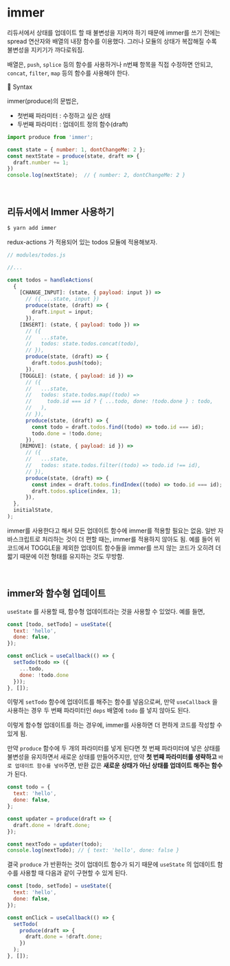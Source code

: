 # immer

리듀서에서 상태를 업데이트 할 때 불변성을 지켜야 하기 때문에 immer를 쓰기 전에는 spread 연산자와 배열의 내장 함수를 이용했다. 그러나 모듈의 상태가 복잡해질 수록 불변성을 지키기가 까다로워짐.

배열은, `push`, `splice` 등의 함수를 사용하거나 n번째 항목을 직접 수정하면 안되고, `concat`, `filter`, `map` 등의 함수를 사용해야 한다.

📌 Syntax

immer(produce)의 문법은,

- 첫번째 파라미터 : 수정하고 싶은 상태
- 두번째 파라미터 : 업데이트 정의 함수(draft)

```js
import produce from 'immer';

const state = { number: 1, dontChangeMe: 2 };
const nextState = produce(state, draft => {
  draft.number += 1;
})
console.log(nextState);  // { number: 2, dontChangeMe: 2 }
```

<br/>

## 리듀서에서 Immer 사용하기

```sh
$ yarn add immer
```

redux-actions 가 적용되어 있는 todos 모듈에 적용해보자.

```js
// modules/todos.js

//...

const todos = handleActions(
  {
    [CHANGE_INPUT]: (state, { payload: input }) =>
      // ({ ...state, input })
      produce(state, (draft) => {
        draft.input = input;
      }),
    [INSERT]: (state, { payload: todo }) =>
      // ({
      //   ...state,
      //   todos: state.todos.concat(todo),
      // }),
      produce(state, (draft) => {
        draft.todos.push(todo);
      }),
    [TOGGLE]: (state, { payload: id }) =>
      // ({
      //   ...state,
      //   todos: state.todos.map((todo) =>
      //     todo.id === id ? { ...todo, done: !todo.done } : todo,
      //   ),
      // }),
      produce(state, (draft) => {
        const todo = draft.todos.find((todo) => todo.id === id);
        todo.done = !todo.done;
      }),
    [REMOVE]: (state, { payload: id }) =>
      // ({
      //   ...state,
      //   todos: state.todos.filter((todo) => todo.id !== id),
      // }),
      produce(state, (draft) => {
        const index = draft.todos.findIndex((todo) => todo.id === id);
        draft.todos.splice(index, 1);
      }),
  },
  initialState,
);
```

immer를 사용한다고 해서 모든 업데이트 함수에 immer를 적용할 필요는 없음. 일반 자바스크립트로 처리하는 것이 더 편할 때는, immer를 적용하지 않아도 됨. 예를 들어 위 코드에서 TOGGLE을 제외한 업데이트 함수들을 immer를 쓰지 않는 코드가 오히려 더 짧기 때문에 이전 형태를 유지하는 것도 무방함.

<br/>

## immer와 함수형 업데이트

`useState` 를 사용할 때, 함수형 업데이트라는 것을 사용할 수 있었다. 예를 들면,

```js
const [todo, setTodo] = useState({
  text: 'hello',
  done: false,
});

const onClick = useCallback(() => {
  setTodo(todo => ({
    ...todo,
    done: !todo.done
  }));
}, []);
```

이렇게 `setTodo` 함수에 업데이트를 해주는 함수를 넣음으로써, 만약 `useCallback` 을 사용하는 경우 두 번째 파라미터인 `deps` 배열에 `todo` 를 넣지 않아도 된다.

이렇게 함수형 업데이트를 하는 경우에, immer를 사용하면 더 편하게 코드를 작성할 수 있게 됨.

만약 `produce` 함수에 두 개의 파라미터를 넣게 된다면 첫 번째 파라미터에 넣은 상태를 불변성을 유지하면서 새로운 상태를 만들어주지만, 만약 **첫 번째 파라미터를 생략하고** `바로 업데이트 함수를 넣어`주면, 반환 값은 **새로운 상태가 아닌 상태를 업데이트 해주는 함수**가 된다.

```js
const todo = {
  text: 'hello',
  done: false,
};

const updater = produce(draft => {
  draft.done = !draft.done;
});

const nextTodo = updater(todo);
console.log(nextTodo); // { text: 'hello', done: false }
```

결국 `produce` 가 반환하는 것이 업데이트 함수가 되기 때문에 `useState` 의 업데이트 함수를 사용할 때 다음과 같이 구현할 수 있게 된다.

```js
const [todo, setTodo] = useState({
  text: 'hello',
  done: false,
});

const onClick = useCallback(() => {
  setTodo(
    produce(draft => {
      draft.done = !draft.done;
    })
  );
}, []);
```

